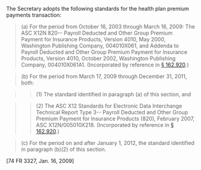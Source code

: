 The Secretary adopts the following standards for the health plan premium payments transaction:

> (a) For the period from October 16, 2003 through March 16, 2009: The ASC X12N 820-- Payroll Deducted and Other Group Premium Payment for Insurance Products, Version 4010, May 2000, Washington Publishing Company, 004010X061, and Addenda to Payroll Deducted and Other Group Premium Payment for Insurance Products, Version 4010, October 2002, Washington Publishing Company, 004010X061A1. (Incorporated by reference in [§ 162.920](/hipaa/regulations/162-920-availability-specifications-rules/).)

> (b) For the period from March 17, 2009 through December 31, 2011, both:

> > (1) The standard identified in paragraph (a) of this section, and

> > (2) The ASC X12 Standards for Electronic Data Interchange Technical Report Type 3-- Payroll Deducted and Other Group Premium Payment for Insurance Products (820), February 2007, ASC X12N/005010X218. (Incorporated by reference in [§ 162.920](/hipaa/regulations/162-920-availability-specifications-rules/).)

> &#40;c) For the period on and after January 1, 2012, the standard identified in paragraph (b)(2) of this section.

[74 FR 3327, Jan. 16, 2009]
